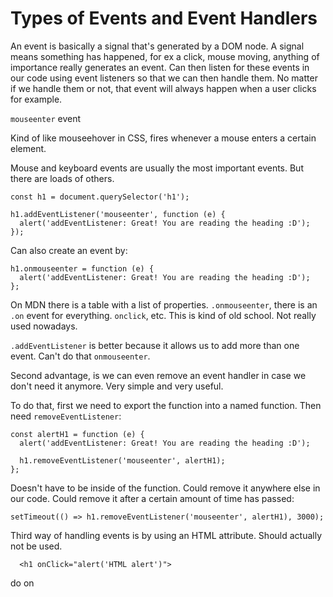 # Types of Events and Event Handlers

An event is basically a signal that's generated by a DOM node. A signal means something has happened, for ex a click, mouse moving, anything of importance really generates an event. Can then listen for these events in our code using event listeners so that we can then handle them. No matter if we handle them or not, that event will always happen when a user clicks for example.

`mouseenter` event

Kind of like mouseehover in CSS, fires whenever a mouse enters a certain element.

Mouse and keyboard events are usually the most important events. But there are loads of others.

```
const h1 = document.querySelector('h1');

h1.addEventListener('mouseenter', function (e) {
  alert('addEventListener: Great! You are reading the heading :D');
});
```

Can also create an event by:

```
h1.onmouseenter = function (e) {
  alert('addEventListener: Great! You are reading the heading :D');
};
```

On MDN there is a table with a list of properties. `.onmouseenter`, there is an `.on` event for everything. `onclick`, etc. This is kind of old school. Not really used nowadays.

`.addEventListener` is better because it allows us to add more than one event. Can't do that `onmouseenter`.

Second advantage, is we can even remove an event handler in case we don't need it anymore. Very simple and very useful.

To do that, first we need to export the function into a named function. Then need `removeEventListener`:

```
const alertH1 = function (e) {
  alert('addEventListener: Great! You are reading the heading :D');

  h1.removeEventListener('mouseenter', alertH1);
};
```

Doesn't have to be inside of the function. Could remove it anywhere else in our code. Could remove it after a certain amount of time has passed:

```
setTimeout(() => h1.removeEventListener('mouseenter', alertH1), 3000);
```

Third way of handling events is by using an HTML attribute. Should actually not be used.

```
  <h1 onClick="alert('HTML alert')">
```

do on
